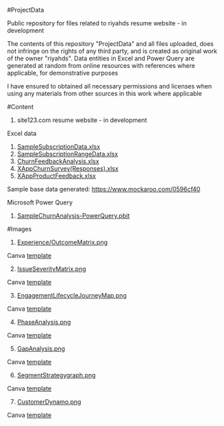 #ProjectData

Public repository for files related to riyahds resume website - in development

The contents of this repository "ProjectData" and all files uploaded, does not infringe on the rights of any third party, and is created as original work of the owner "riyahds". Data entities in Excel and Power Query are generated at random from online resources with references where applicable, for demonstrative purposes

I have ensured to obtained all necessary permissions and licenses when using any materials from other sources in this work where applicable

#Content

1. site123.com resume website - in development

Excel data
1. [SampleSubscriptionData.xlsx](https://github.com/riyahds/ProjectData/blob/main/SampleSubscriptionData.xlsx)
2. [SampleSubscriptionRangeData.xlsx](https://github.com/riyahds/ProjectData/blob/main/SampleSubscriptionRangeData.xlsx)
3. [ChurnFeedbackAnalysis.xlsx](https://github.com/riyahds/ProjectData/blob/main/ChurnFeedbackAnalysis.xlsx)
4. [XAppChurnSurvey(Responses).xlsx](https://github.com/riyahds/ProjectData/blob/main/XAppChurnSurvey(Responses).xlsx)
5. [XAppProductFeedback.xlsx](https://github.com/riyahds/ResumeWebsite/blob/main/XAppFeedback.xlsx)

Sample base data generated: https://www.mockaroo.com/0596cf40

Microsoft Power Query
1. [SampleChurnAnalysis-PowerQuery.pbit](https://github.com/riyahds/ProjectData/blob/main/SampleChurnAnalysis-PowerQuery.pbit)

#Images

1. [Experience/OutcomeMatrix.png](https://github.com/riyahds/ProjectData/blob/main/ExperienceOutcomeMatrix.png)

Canva [template](https://www.canva.com/design/DAFa34jYWO4/eVX3tjZ0bS5RuVOJAf-jVA/edit?utm_content=DAFa34jYWO4&utm_campaign=designshare&utm_medium=link2&utm_source=sharebutton)

2. [IssueSeverityMatrix.png](https://github.com/riyahds/ProjectData/blob/main/IssueSeverityMatrix.png)

Canva [template](https://www.canva.com/design/DAFbsagwtsQ/63rLDJ7gay5xNbdSCAldwg/edit?utm_content=DAFbsagwtsQ&utm_campaign=designshare&utm_medium=link2&utm_source=sharebutton)

3. [EngagementLifecycleJourneyMap.png](https://github.com/riyahds/ProjectData/blob/main/EngagementLifecycleJourneyMap.png)

Canva [template](https://www.canva.com/design/DAFb4ub6kyw/1wBIv98azBop9AiQGd-OaQ/edit?utm_content=DAFb4ub6kyw&utm_campaign=designshare&utm_medium=link2&utm_source=sharebutton)

4. [PhaseAnalysis.png](https://github.com/riyahds/ProjectData/blob/main/PhaseAnalysis.png)

Canva [template](https://www.canva.com/design/DAFb9gFAAJc/iE02yvCVYg4Fh9HUBclqVg/edit?utm_content=DAFb9gFAAJc&utm_campaign=designshare&utm_medium=link2&utm_source=sharebutton)

5. [GapAnalysis.png](https://github.com/riyahds/ProjectData/blob/main/GAPAnalysis.png)

Canva [template](https://www.canva.com/design/DAFcDyqW_FM/nNhb98iBLDiqURvHgFNB6g/edit?utm_content=DAFcDyqW_FM&utm_campaign=designshare&utm_medium=link2&utm_source=sharebutton)

6. [SegmentStrategygraph.png](https://github.com/riyahds/ProjectData/blob/main/SegmentStrategy.png)

Canva [template](https://www.canva.com/design/DAFcIrxWfqs/H9TS5qdWO-5B2jHhv6DRFg/edit?utm_content=DAFcIrxWfqs&utm_campaign=designshare&utm_medium=link2&utm_source=sharebutton)

7. [CustomerDynamo.png](https://github.com/riyahds/ProjectData/blob/main/CustomerDynamo.png)

Canva [template](https://www.canva.com/design/DAFcKk5XGfI/QXujQZF-Zx4u9PfDYAF5Cw/edit?utm_content=DAFcKk5XGfI&utm_campaign=designshare&utm_medium=link2&utm_source=sharebutton)
